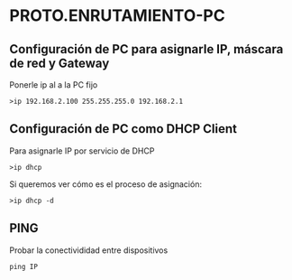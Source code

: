 # PROTO.ENRUTAMIENTO-PC

## Configuración de PC para asignarle IP, máscara de red y Gateway
Ponerle ip al a la PC fijo

    >ip 192.168.2.100 255.255.255.0 192.168.2.1

## Configuración de PC como DHCP Client

Para asignarle IP por servicio de DHCP

    >ip dhcp

Si queremos ver cómo es el proceso de asignación:

    >ip dhcp -d

## PING

Probar la conectivididad entre dispositivos

    ping IP

